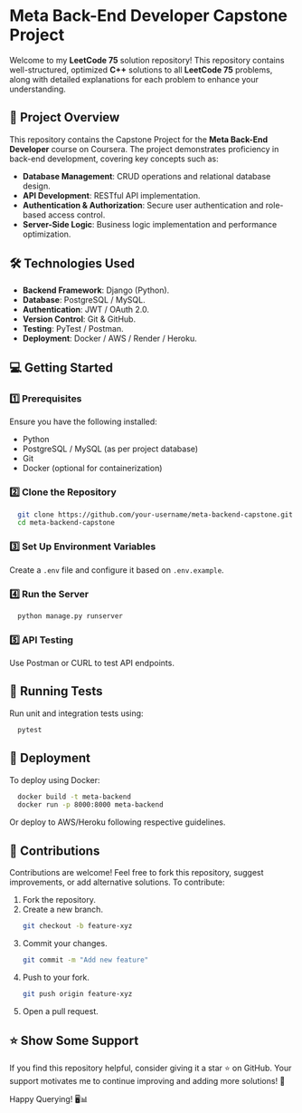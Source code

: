 # **Meta Back-End Developer Capstone Project**

Welcome to my **LeetCode 75** solution repository! This repository contains well-structured, optimized **C++** solutions to all **LeetCode 75** problems, along with detailed explanations for each problem to enhance your understanding.

## 📌 **Project Overview** 
This repository contains the Capstone Project for the **Meta Back-End Developer** course on Coursera. The project demonstrates proficiency in back-end development, covering key concepts such as:
- **Database Management**: CRUD operations and relational database design.
- **API Development**: RESTful API implementation.
- **Authentication & Authorization**: Secure user authentication and role-based access control.
- **Server-Side Logic**: Business logic implementation and performance optimization.


## 🛠️ **Technologies Used**  
- **Backend Framework**: Django (Python).
- **Database**: PostgreSQL / MySQL.
- **Authentication**: JWT / OAuth 2.0.
- **Version Control**: Git & GitHub.
- **Testing**: PyTest / Postman.
- **Deployment**: Docker / AWS / Render / Heroku.

## 💻 **Getting Started**

### 1️⃣ **Prerequisites**
Ensure you have the following installed:
- Python
- PostgreSQL / MySQL (as per project database)
- Git
- Docker (optional for containerization)

### 2️⃣ **Clone the Repository**
```sh
  git clone https://github.com/your-username/meta-backend-capstone.git
  cd meta-backend-capstone
```

### 3️⃣ **Set Up Environment Variables** 
Create a `.env` file and configure it based on `.env.example`.

### 4️⃣ **Run the Server**
```sh
  python manage.py runserver
```
### 5️⃣ API Testing 
Use Postman or CURL to test API endpoints.

## 🧪 Running Tests
Run unit and integration tests using:
```sh
  pytest
```

## 🚀 **Deployment**
To deploy using Docker:
```sh
  docker build -t meta-backend
  docker run -p 8000:8000 meta-backend
```
Or deploy to AWS/Heroku following respective guidelines.

## 🤝 **Contributions**
Contributions are welcome! Feel free to fork this repository, suggest improvements, or add alternative solutions. To contribute:
1. Fork the repository.
2. Create a new branch.
   ```sh
   git checkout -b feature-xyz
3. Commit your changes.
   ```sh
   git commit -m "Add new feature"
4. Push to your fork.
   ```sh
   git push origin feature-xyz
5. Open a pull request.

## ⭐ **Show Some Support**
If you find this repository helpful, consider giving it a star ⭐ on GitHub. Your support motivates me to continue improving and adding more solutions! 🚀

Happy Querying! 🖥️📊
